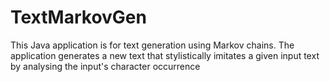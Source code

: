 # TextMarkovGen
This Java application is for text generation using Markov chains. The application generates a new text that stylistically imitates a given input text by analysing the input's character occurrence